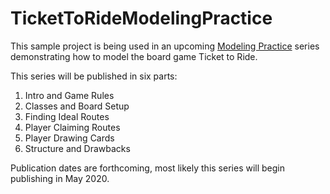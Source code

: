 # TicketToRideModelingPractice

This sample project is being used in an upcoming [Modeling Practice](https://exceptionnotfound.net/tag/modelingpractice/) series demonstrating how to model the board game Ticket to Ride.

This series will be published in six parts:
1. Intro and Game Rules
2. Classes and Board Setup
3. Finding Ideal Routes
4. Player Claiming Routes
5. Player Drawing Cards
6. Structure and Drawbacks

Publication dates are forthcoming, most likely this series will begin publishing in May 2020.
